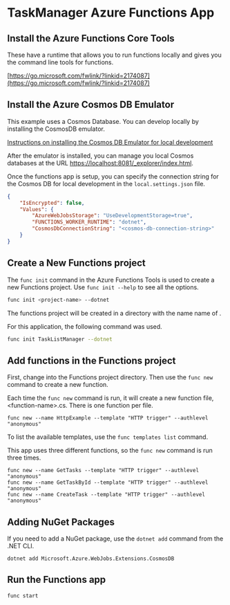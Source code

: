# TaskManager Azure Functions App


## Install the Azure Functions Core Tools

These have a runtime that allows you to run functions locally and gives you the command line tools for functions.

[https://go.microsoft.com/fwlink/?linkid=2174087](https://go.microsoft.com/fwlink/?linkid=2174087)

## Install the Azure Cosmos DB Emulator

This example uses a Cosmos Database.  You can develop locally by installing the CosmosDB emulator.

[Instructions on installing the Cosmos DB Emulator for local development](https://learn.microsoft.com/en-us/azure/cosmos-db/local-emulator?tabs=ssl-netstd21)

After the emulator is installed, you can manage you local Cosmos databases at the URL [https://localhost:8081/_explorer/index.html](https://localhost:8081/_explorer/index.html).

Once the functions app is setup, you can specify the connection string for the Cosmos DB for local development in the `local.settings.json` file.

```json
{
    "IsEncrypted": false,
    "Values": {
        "AzureWebJobsStorage": "UseDevelopmentStorage=true",
        "FUNCTIONS_WORKER_RUNTIME": "dotnet",
        "CosmosDbConnectionString": "<cosmos-db-connection-string>"
    }
}
```

## Create a New Functions project

The `func init` command in the Azure Functions Tools is used to create a new Functions project.  Use `func init --help` to see all the options.

```bash
func init <project-name> --dotnet
```

The functions project will be created in a directory with the name name of <project-name>.

For this application, the following command was used.

```bash
func init TaskListManager --dotnet
```

## Add functions in the Functions project

First, change into the Functions project directory.  Then use the `func new` command to create a new function.

Each time the `func new` command is run, it will create a new function file, \<function-name>.cs.  There is one function per file.

```shell
func new --name HttpExample --template "HTTP trigger" --authlevel "anonymous"
```

To list the available templates, use the `func templates list` command.


This app uses three different functions, so the `func new` command is run three times.

```shell
func new --name GetTasks --template "HTTP trigger" --authlevel "anonymous"
func new --name GetTaskById --template "HTTP trigger" --authlevel "anonymous"
func new --name CreateTask --template "HTTP trigger" --authlevel "anonymous"
```

## Adding NuGet Packages

If you need to add a NuGet package, use the `dotnet add` command from the .NET CLI.

```shell
dotnet add Microsoft.Azure.WebJobs.Extensions.CosmosDB
```

## Run the Functions app

```bash
func start
```
